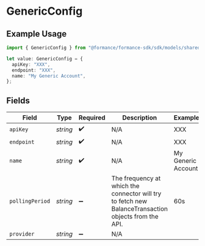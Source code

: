 # GenericConfig

## Example Usage

```typescript
import { GenericConfig } from "@formance/formance-sdk/sdk/models/shared";

let value: GenericConfig = {
  apiKey: "XXX",
  endpoint: "XXX",
  name: "My Generic Account",
};
```

## Fields

| Field                                                                                                | Type                                                                                                 | Required                                                                                             | Description                                                                                          | Example                                                                                              |
| ---------------------------------------------------------------------------------------------------- | ---------------------------------------------------------------------------------------------------- | ---------------------------------------------------------------------------------------------------- | ---------------------------------------------------------------------------------------------------- | ---------------------------------------------------------------------------------------------------- |
| `apiKey`                                                                                             | *string*                                                                                             | :heavy_check_mark:                                                                                   | N/A                                                                                                  | XXX                                                                                                  |
| `endpoint`                                                                                           | *string*                                                                                             | :heavy_check_mark:                                                                                   | N/A                                                                                                  | XXX                                                                                                  |
| `name`                                                                                               | *string*                                                                                             | :heavy_check_mark:                                                                                   | N/A                                                                                                  | My Generic Account                                                                                   |
| `pollingPeriod`                                                                                      | *string*                                                                                             | :heavy_minus_sign:                                                                                   | The frequency at which the connector will try to fetch new BalanceTransaction objects from the API.<br/> | 60s                                                                                                  |
| `provider`                                                                                           | *string*                                                                                             | :heavy_minus_sign:                                                                                   | N/A                                                                                                  |                                                                                                      |